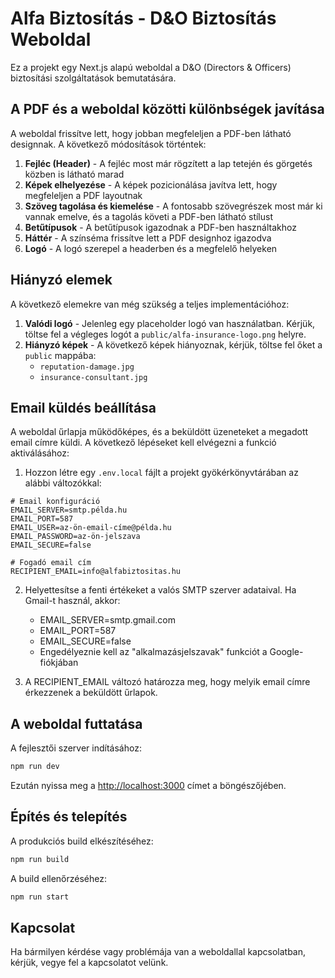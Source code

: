 # Alfa Biztosítás - D&O Biztosítás Weboldal

Ez a projekt egy Next.js alapú weboldal a D&O (Directors & Officers) biztosítási szolgáltatások bemutatására.

## A PDF és a weboldal közötti különbségek javítása

A weboldal frissítve lett, hogy jobban megfeleljen a PDF-ben látható designnak. A következő módosítások történtek:

1. **Fejléc (Header)** - A fejléc most már rögzített a lap tetején és görgetés közben is látható marad
2. **Képek elhelyezése** - A képek pozicionálása javítva lett, hogy megfeleljen a PDF layoutnak
3. **Szöveg tagolása és kiemelése** - A fontosabb szövegrészek most már ki vannak emelve, és a tagolás követi a PDF-ben látható stílust
4. **Betűtípusok** - A betűtípusok igazodnak a PDF-ben használtakhoz
5. **Háttér** - A színséma frissítve lett a PDF designhoz igazodva
6. **Logó** - A logó szerepel a headerben és a megfelelő helyeken

## Hiányzó elemek

A következő elemekre van még szükség a teljes implementációhoz:

1. **Valódi logó** - Jelenleg egy placeholder logó van használatban. Kérjük, töltse fel a végleges logót a `public/alfa-insurance-logo.png` helyre.
2. **Hiányzó képek** - A következő képek hiányoznak, kérjük, töltse fel őket a `public` mappába:
   - `reputation-damage.jpg`
   - `insurance-consultant.jpg`

## Email küldés beállítása

A weboldal űrlapja működőképes, és a beküldött üzeneteket a megadott email címre küldi. A következő lépéseket kell elvégezni a funkció aktiválásához:

1. Hozzon létre egy `.env.local` fájlt a projekt gyökérkönyvtárában az alábbi változókkal:

```
# Email konfiguráció
EMAIL_SERVER=smtp.példa.hu
EMAIL_PORT=587
EMAIL_USER=az-ön-email-címe@példa.hu
EMAIL_PASSWORD=az-ön-jelszava
EMAIL_SECURE=false

# Fogadó email cím
RECIPIENT_EMAIL=info@alfabiztositas.hu
```

2. Helyettesítse a fenti értékeket a valós SMTP szerver adataival. Ha Gmail-t használ, akkor:

   - EMAIL_SERVER=smtp.gmail.com
   - EMAIL_PORT=587
   - EMAIL_SECURE=false
   - Engedélyeznie kell az "alkalmazásjelszavak" funkciót a Google-fiókjában

3. A RECIPIENT_EMAIL változó határozza meg, hogy melyik email címre érkezzenek a beküldött űrlapok.

## A weboldal futtatása

A fejlesztői szerver indításához:

```bash
npm run dev
```

Ezután nyissa meg a [http://localhost:3000](http://localhost:3000) címet a böngészőjében.

## Építés és telepítés

A produkciós build elkészítéséhez:

```bash
npm run build
```

A build ellenőrzéséhez:

```bash
npm run start
```

## Kapcsolat

Ha bármilyen kérdése vagy problémája van a weboldallal kapcsolatban, kérjük, vegye fel a kapcsolatot velünk.
